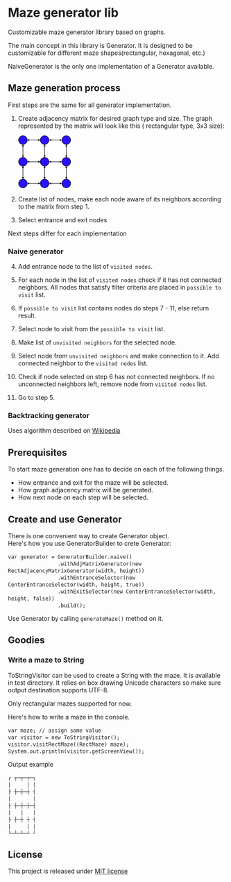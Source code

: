 # Maze generator lib

Customizable maze generator library based on graphs.

The main concept in this library is Generator. It is designed to be customizable for different maze shapes(rectangular,
hexagonal, etc.)

NaiveGenerator is the only one implementation of a Generator available.

## Maze generation process

First steps are the same for all generator implementation.

1. Create adjacency matrix for desired graph type and size. The graph represented by the matrix will look like this (
   rectangular type, 3x3 size):

   ![rectangular 3x3 graph](graph.png)

2. Create list of nodes, make each node aware of its neighbors according to the matrix from step 1.

3. Select entrance and exit nodes

Next steps differ for each implementation

### Naive generator

4. Add entrance node to the list of `visited nodes`.

5. For each node in the list of `visited nodes` check if it has not connected neighbors. All nodes that satisfy filter
   criteria are placed in `possible to visit` list.

6. If `possible to visit` list contains nodes do steps 7 - 11, else return result.

7. Select node to visit from the `possible to visit` list.

8. Make list of `unvisited neighbors` for the selected node.

9. Select node from `unvisited neighbors` and make connection to it. Add connected neighbor to the `visited nodes` list.

10. Check if node selected on step 6 has not connected neighbors. If no unconnected neighbors left, remove node
    from `visited nodes` list.

11. Go to step 5.

### Backtracking generator

Uses algorithm described
on [Wikipedia](https://en.wikipedia.org/wiki/Maze_generation_algorithm#Iterative_implementation)

## Prerequisites

To start maze generation one has to decide on each of the following things.

* How entrance and exit for the maze will be selected.
* How graph adjacency matrix will be generated.
* How next node on each step will be selected.

## Create and use Generator

There is one convenient way to create Generator object.  
Here's how you use GeneratorBuilder to crete Generator: 

```
var generator = GeneratorBuilder.naive()
                .withAdjMatrixGenerator(new RectAdjacencyMatrixGenerator(width, height))
                .withEntranceSelector(new CenterEntranceSelector(width, height, true))
                .withExitSelector(new CenterEntranceSelector(width, height, false))
                .build();
```

Use Generator by calling `generateMaze()` method on it.

## Goodies

### Write a maze to String

ToStringVisitor can be used to create a String with the maze. It is available in test directory. It relies on box drawing Unicode characters so make sure
output destination supports UTF-8.

Only rectangular mazes supported for now.

Here's how to write a maze in the console.

```
var maze; // assign some value
var visitor = new ToStringVisitor();
visitor.visitRectMaze((RectMaze) maze);
System.out.println(visitor.getScreenView());
```

Output example

```
┌ ┬─┬─┬─┐
|     | |
├ ┼─┼─┼ ┤
|       |
├ ┼─┼─┼─┤
|   |   |
├ ┼─┼ ┼ ┤
|     | |
└─┴─┴─┴ ┘
```

## License

This project is released under [MIT license](LICENSE)